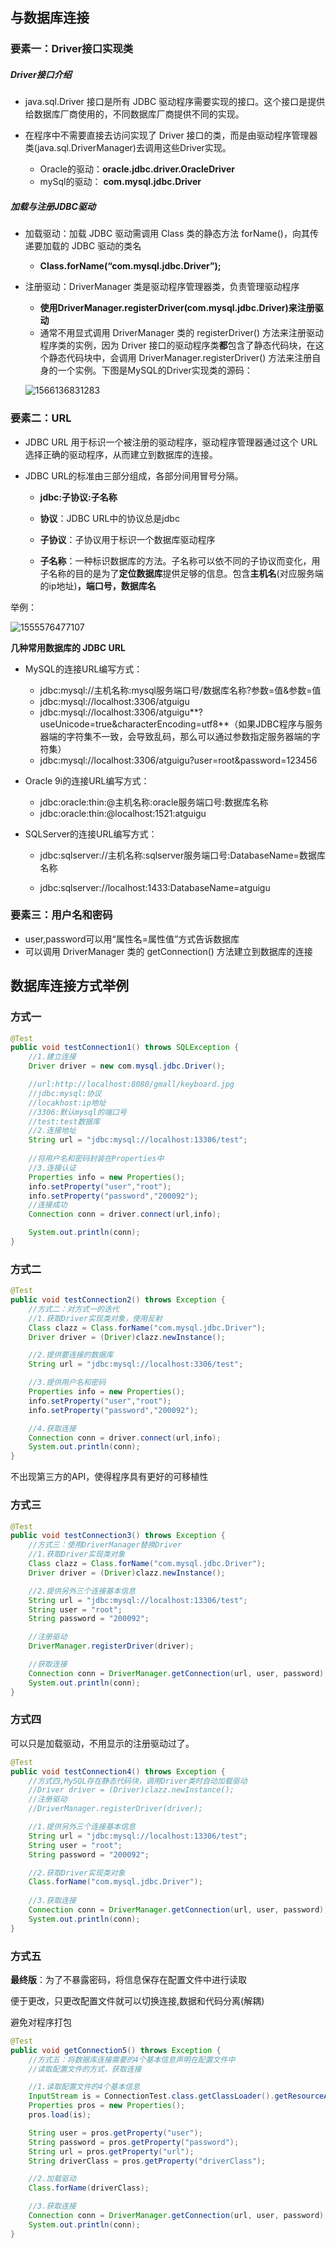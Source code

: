 ## 与数据库连接

###  要素一：Driver接口实现类

##### Driver接口介绍

- java.sql.Driver 接口是所有 JDBC 驱动程序需要实现的接口。这个接口是提供给数据库厂商使用的，不同数据库厂商提供不同的实现。

- 在程序中不需要直接去访问实现了 Driver 接口的类，而是由驱动程序管理器类(java.sql.DriverManager)去调用这些Driver实现。
  - Oracle的驱动：**oracle.jdbc.driver.OracleDriver**
  - mySql的驱动： **com.mysql.jdbc.Driver**

##### 加载与注册JDBC驱动

- 加载驱动：加载 JDBC 驱动需调用 Class 类的静态方法 forName()，向其传递要加载的 JDBC 驱动的类名

  - **Class.forName(“com.mysql.jdbc.Driver”);**

- 注册驱动：DriverManager 类是驱动程序管理器类，负责管理驱动程序

  - **使用DriverManager.registerDriver(com.mysql.jdbc.Driver)来注册驱动**
  - 通常不用显式调用 DriverManager 类的 registerDriver() 方法来注册驱动程序类的实例，因为 Driver 接口的驱动程序类**都**包含了静态代码块，在这个静态代码块中，会调用 DriverManager.registerDriver() 方法来注册自身的一个实例。下图是MySQL的Driver实现类的源码：

  ![1566136831283](C:\Users\Administrator\Desktop\学习\JDBC\图片\1566136831283.png)



### 要素二：URL

- JDBC URL 用于标识一个被注册的驱动程序，驱动程序管理器通过这个 URL 选择正确的驱动程序，从而建立到数据库的连接。

- JDBC URL的标准由三部分组成，各部分间用冒号分隔。 

  - **jdbc:子协议:子名称**

  - **协议**：JDBC URL中的协议总是jdbc 

  - **子协议**：子协议用于标识一个数据库驱动程序

  - **子名称**：一种标识数据库的方法。子名称可以依不同的子协议而变化，用子名称的目的是为了**定位数据库**提供足够的信息。包含**主机名**(对应服务端的ip地址)**，端口号，数据库名**

    

举例：

![1555576477107](C:\Users\Administrator\Desktop\学习\JDBC\图片\1555576477107.png)

**几种常用数据库的 JDBC URL**

- MySQL的连接URL编写方式：

  - jdbc:mysql://主机名称:mysql服务端口号/数据库名称?参数=值&参数=值
  - jdbc:mysql://localhost:3306/atguigu
  - jdbc:mysql://localhost:3306/atguigu**?useUnicode=true&characterEncoding=utf8**（如果JDBC程序与服务器端的字符集不一致，会导致乱码，那么可以通过参数指定服务器端的字符集）
  - jdbc:mysql://localhost:3306/atguigu?user=root&password=123456

- Oracle 9i的连接URL编写方式：

  - jdbc:oracle:thin:@主机名称:oracle服务端口号:数据库名称
  - jdbc:oracle:thin:@localhost:1521:atguigu

- SQLServer的连接URL编写方式：

  - jdbc:sqlserver://主机名称:sqlserver服务端口号:DatabaseName=数据库名称

  - jdbc:sqlserver://localhost:1433:DatabaseName=atguigu



### 要素三：用户名和密码

- user,password可以用“属性名=属性值”方式告诉数据库
- 可以调用 DriverManager 类的 getConnection() 方法建立到数据库的连接



## 数据库连接方式举例

### 方式一

```java
@Test
public void testConnection1() throws SQLException {
    //1.建立连接
    Driver driver = new com.mysql.jdbc.Driver();

    //url:http://localhost:8080/gmall/keyboard.jpg
    //jdbc:mysql:协议
    //locakhost:ip地址
    //3306:默认mysql的端口号
    //test:test数据库
    //2.连接地址
    String url = "jdbc:mysql://localhost:13306/test";
    
    //将用户名和密码封装在Properties中
    //3.连接认证
    Properties info = new Properties();
    info.setProperty("user","root");
    info.setProperty("password","200092");
    //连接成功
    Connection conn = driver.connect(url,info);

    System.out.println(conn);
}
```



### 方式二

```java
@Test
public void testConnection2() throws Exception {
    //方式二：对方式一的迭代
    //1.获取Driver实现类对象，使用反射
    Class clazz = Class.forName("com.mysql.jdbc.Driver");
    Driver driver = (Driver)clazz.newInstance();

    //2.提供要连接的数据库
    String url = "jdbc:mysql://localhost:3306/test";

    //3.提供用户名和密码
    Properties info = new Properties();
    info.setProperty("user","root");
    info.setProperty("password","200092");

    //4.获取连接
    Connection conn = driver.connect(url,info);
    System.out.println(conn);
}
```

不出现第三方的API，使得程序具有更好的可移植性



### 方式三

```java
@Test
public void testConnection3() throws Exception {
    //方式三：使用DriverManager替换Driver
    //1.获取Driver实现类对象
    Class clazz = Class.forName("com.mysql.jdbc.Driver");
    Driver driver = (Driver)clazz.newInstance();

    //2.提供另外三个连接基本信息
    String url = "jdbc:mysql://localhost:13306/test";
    String user = "root";
    String password = "200092";

    //注册驱动
    DriverManager.registerDriver(driver);

    //获取连接
    Connection conn = DriverManager.getConnection(url, user, password);
    System.out.println(conn);
}
```



### 方式四

可以只是加载驱动，不用显示的注册驱动过了。



```java
@Test
public void testConnection4() throws Exception {
    //方式四,MySQL存在静态代码块，调用Driver类时自动加载驱动
    //Driver driver = (Driver)clazz.newInstance();
    //注册驱动
    //DriverManager.registerDriver(driver);

    //1.提供另外三个连接基本信息
    String url = "jdbc:mysql://localhost:13306/test";
    String user = "root";
    String password = "200092";

    //2.获取Driver实现类对象
    Class.forName("com.mysql.jdbc.Driver");
    
    //3.获取连接
    Connection conn = DriverManager.getConnection(url, user, password);
    System.out.println(conn);
}
```



### 方式五

**最终版**：为了不暴露密码，将信息保存在配置文件中进行读取

便于更改，只更改配置文件就可以切换连接,数据和代码分离(解耦)

避免对程序打包

```java
@Test
public void getConnection5() throws Exception {
    //方式五：将数据库连接需要的4个基本信息声明在配置文件中
    //读取配置文件的方式，获取连接

    //1.读取配置文件的4个基本信息
    InputStream is = ConnectionTest.class.getClassLoader().getResourceAsStream("jdbc.properties");
    Properties pros = new Properties();
    pros.load(is);

    String user = pros.getProperty("user");
    String password = pros.getProperty("password");
    String url = pros.getProperty("url");
    String driverClass = pros.getProperty("driverClass");

    //2.加载驱动
    Class.forName(driverClass);

    //3.获取连接
    Connection conn = DriverManager.getConnection(url, user, password);
    System.out.println(conn);
}
```